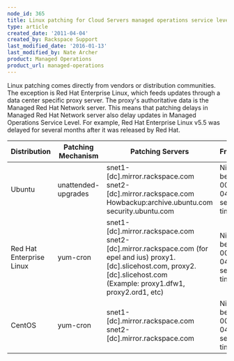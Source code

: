 ```yaml
---
node_id: 365
title: Linux patching for Cloud Servers managed operations service level
type: article
created_date: '2011-04-04'
created_by: Rackspace Support
last_modified_date: '2016-01-13'
last_modified_by: Nate Archer
product: Managed Operations
product_url: managed-operations
---
```


Linux patching comes directly from vendors or distribution communities. The exception is Red Hat Enterprise Linux, which feeds updates through a data center specific proxy server. The proxy's authoritative data is the Managed Red Hat Network server. This means that patching delays in Managed Red Hat Network server also delay updates in Managed Operations Service Level. For example, Red Hat Enterprise Linux v5.5 was delayed for several months after it was released by Red Hat.

| Distribution | Patching Mechanism  | Patching Servers | Frequency | Configuration 
| ------------ | ------------------- | ---------------- | --------- | ------------- 
| Ubuntu | unattended-upgrades | snet1-[dc].mirror.rackspace.com<br> snet2-[dc].mirror.rackspace.com<br> Howbackup:archive.ubuntu.com <br> security.ubuntu.com | Nightly between 0000 and 0400 server time | /etc/apt/apt.conf.d/02periodic<br> /etc/apt/apt.conf.d/50unattended-upgrades |
| Red Hat Enterprise Linux | yum-cron | snet1-[dc].mirror.rackspace.com <br> snet2-[dc].mirror.rackspace.com (for epel and ius) proxy1.[dc].slicehost.com, proxy2.[dc].slicehost.com <br>(Example: proxy1.dfw1, proxy2.ord1, etc) | Nightly between 0000 and 0400 server time | /etc/yum-cron<br> /etc/sysconfig/rhn/up2date |
| CentOS | yum-cron | snet1-[dc].mirror.rackspace.com<br> snet2-[dc].mirror.rackspace.com | Nightly between 0000 and 0400 server time | /etc/yum-cron |
